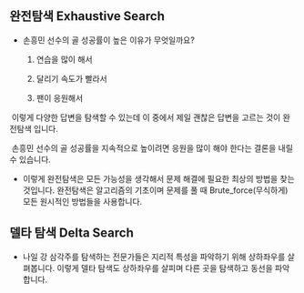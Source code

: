 ## 완전탐색 Exhaustive Search

* 손흥민 선수의 골 성공률이 높은 이유가 무엇일까요? 

  1. 연습을 많이 해서 

  2. 달리기 속도가 빨라서 
  3. 팬이 응원해서 

​		이렇게 다양한 답변을 탐색할 수 있는데 이 중에서 제일 괜찮은 답변을 고르는 것이 완전탐색 입니다. 

​		손흥민 선수의 골 성공률을 지속적으로 높이려면 응원을 많이 해야 한다는 결론을 내릴 수 있습니다.

*  이렇게 완전탐색은 모든 가능성을 생각해서 문제 해결에 필요한 최상의 방법을 찾는 것입니다. 완전탐색은 알고리즘의 기초이며 문제를 풀 때 Brute_force(무식하게) 모든 원시적인 방법들을 사용합니다.





## 델타 탐색 Delta Search

* 나일 강 삼각주를 탐색하는 전문가들은 지리적 특성을 파악하기 위해 상하좌우를 살펴봅니다. 이렇게 델타 탐색도 상하좌우를 살피며 다른 곳을 탐색하고 동선을 파악합니다.

 


